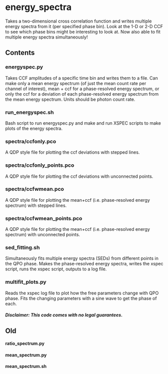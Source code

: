 # energy_spectra

Takes a two-dimensional cross correlation function and writes multiple energy 
spectra from it (per specified phase bin). Look at the 1-D or 2-D CCF to see
which phase bins might be interesting to look at. Now also able to fit multiple
energy spectra simultaneously!

## Contents

### energyspec.py
Takes CCF amplitudes of a specific time bin and writes them to a file. Can make
only a mean energy spectrum (of just the mean count rate per channel of 
interest), mean \+ ccf for a phase-resolved energy spectrum, or only the ccf
for a deviation of each phase-resolved energy spectrum from the mean energy 
spectrum. Units should be photon count rate.

### run_energyspec.sh
Bash script to run energyspec.py and make and run XSPEC scripts to make plots of
the energy spectra.

### spectra/ccfonly.pco
A QDP style file for plotting the ccf deviations with stepped lines.

### spectra/ccfonly_points.pco
A QDP style file for plotting the ccf deviations with unconnected points.

### spectra/ccfwmean.pco
A QDP style file for plotting the mean+ccf (i.e. phase-resolved energy 
spectrum) with stepped lines.

### spectra/ccfwmean_points.pco
A QDP style file for plotting the mean+ccf (i.e. phase-resolved energy 
spectrum) with unconnected points.

### sed_fitting.sh
Simultaneously fits multiple energy spectra (SEDs) from different points in the 
QPO phase. Makes the phase-resolved energy spectra, writes the xspec script, 
runs the xspec script, outputs to a log file.

### multifit_plots.py
Reads the xspec log file to plot how the free parameters change with QPO phase.
Fits the changing parameters with a sine wave to get the phase of each.

##### Disclaimer: This code comes with no legal guarantees.


## Old
#### ratio_spectrum.py
#### mean_spectrum.py
#### mean_spectrum.sh

